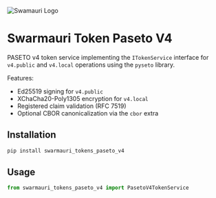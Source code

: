 ![Swamauri Logo](https://res.cloudinary.com/dbjmpekvl/image/upload/v1730099724/Swarmauri-logo-lockup-2048x757_hww01w.png)

# Swarmauri Token Paseto V4

PASETO v4 token service implementing the `ITokenService` interface for
`v4.public` and `v4.local` operations using the `pyseto` library.

Features:
- Ed25519 signing for `v4.public`
- XChaCha20-Poly1305 encryption for `v4.local`
- Registered claim validation (RFC 7519)
- Optional CBOR canonicalization via the `cbor` extra

## Installation

```bash
pip install swarmauri_tokens_paseto_v4
```

## Usage

```python
from swarmauri_tokens_paseto_v4 import PasetoV4TokenService
```
